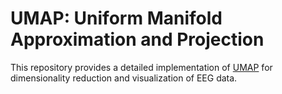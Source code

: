 # UMAP: Uniform Manifold Approximation and Projection

This repository provides a detailed implementation of [UMAP](https://pair-code.github.io/understanding-umap/#:~:text=The%20biggest%20difference%20between%20the%20the%20output%20of,relations%20are%20potentially%20more%20meaningful%20than%20in%20t-SNE.) for dimensionality reduction and visualization of EEG data.




